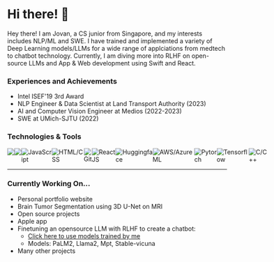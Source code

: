 # Hi there! 👋
Hey there! I am Jovan, a CS junior from Singapore, and my interests includes NLP/ML and SWE. I have trained and implemented a variety of Deep Learning models/LLMs for a wide range of applciations from medtech to chatbot technology. Currently, I am diving more into RLHF on open-source LLMs and App & Web development using Swift and React.

### Experiences and Achievements
- Intel ISEF'19 3rd Award
- NLP Engineer & Data Scientist at Land Transport Authority (2023) 
- AI and Computer Vision Engineer at Medios (2022-2023)
- SWE at UMich-SJTU (2022)

### Technologies & Tools
<div style="display: flex">
  <img src="https://img.shields.io/badge/-Python-red"/>
  <img src="https://img.shields.io/badge/-Swift-orange"/>
  <img alt="JavaScript" src="https://img.shields.io/badge/-Javascript-yellow" />
  <img alt="HTML/CSS" src="https://img.shields.io/badge/-HTML%2FCSS-yellowgreen" />
  <img alt="Git" src="https://img.shields.io/badge/-Git-green" />
  <img alt="ReactJS" src="https://img.shields.io/badge/-ReactJS-green" />
  <img alt="Huggingface" src="https://img.shields.io/badge/-Huggingface-61b083" />
  <img alt="AWS/AzureML" src="https://img.shields.io/badge/-AWS/AzureML-4ca158" />
  <img alt="Pytorch" src="https://img.shields.io/badge/-Pytorch-3e8bc3" />
  <img alt="Tensorflow" src="https://img.shields.io/badge/-Tensorflow-3e8bc3" />
  <img alt="C/C++" src="https://img.shields.io/badge/-C/C++-8c5aee" />
</div>
<hr>

### Currently Working On...
- Personal portfolio website
- Brain Tumor Segmentation using 3D U-Net on MRI
- Open source projects
- Apple app
- Finetuning an opensource LLM with RLHF to create a chatbot:
  - [Click here to use models trained by me](https://huggingface.co/TheTravellingEngineer)
  - Models: PaLM2, Llama2, Mpt, Stable-vicuna
- Many other projects

<!-- ### Find me at...
[My Website!]() <br>
Drop a mail to me through my website, simply click on the mail icon, type your message and send it! -->

<!--
**JovanYap/JovanYap** is a ✨ _special_ ✨ repository because its `README.md` (this file) appears on your GitHub profile.

Here are some ideas to get you started:

- 🔭 I’m currently working on ...
- 🌱 I’m currently learning ...
- 👯 I’m looking to collaborate on ...
- 🤔 I’m looking for help with ...
- 💬 Ask me about ...
- 📫 How to reach me: ...
- 😄 Pronouns: ...
- ⚡ Fun fact: ...
-->

